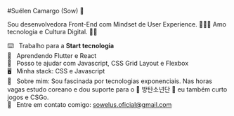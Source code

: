#Suélen Camargo (Sow)  👋

Sou desenvolvedora Front-End com Mindset de User Experience.  👩🏻‍💻
Amo tecnologia e Cultura Digital. 🙋🏻

⌨️ &nbsp; Trabalho para a **Start tecnologia**
 <br/> 💜 &nbsp; Aprendendo Flutter e React
 <br/> 👋 &nbsp; Posso te ajudar com Javascript, CSS Grid Layout e Flexbox
 <br/> 🖥️ &nbsp; Minha stack: CSS e Javascript
 <br/> 💬  &nbsp; Sobre mim: Sou fascinada por tecnologias exponenciais. Nas horas vagas estudo coreano e dou suporte para o 💜 방탄소년단 💜 eu também curto jogos e CSGo.
 <br/> 📩 &nbsp; Entre em contato comigo: sowelus.oficial@gmail.com
